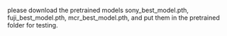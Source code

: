 please download the pretrained models sony_best_model.pth, fuji_best_model.pth, mcr_best_model.pth, and put them in the pretrained folder for testing.
